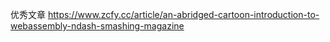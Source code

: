 优秀文章
https://www.zcfy.cc/article/an-abridged-cartoon-introduction-to-webassembly-ndash-smashing-magazine